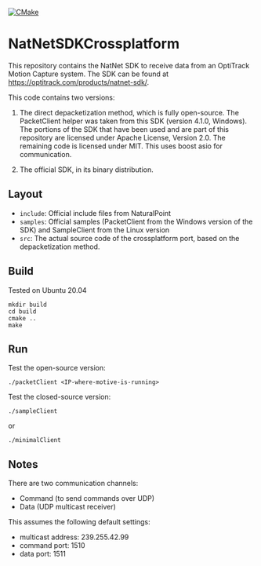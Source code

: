 [![CMake](https://github.com/whoenig/NatNetSDKCrossplatform/actions/workflows/cmake.yml/badge.svg)](https://github.com/whoenig/NatNetSDKCrossplatform/actions/workflows/cmake.yml)


# NatNetSDKCrossplatform

This repository contains the NatNet SDK to receive data from an OptiTrack Motion Capture system. The SDK can be found at https://optitrack.com/products/natnet-sdk/.

This code contains two versions:

1. The direct depacketization method, which is fully open-source. The PacketClient helper was taken from this SDK (version 4.1.0, Windows). The portions of the SDK that have been used and are part of this repository are licensed under Apache License, Version 2.0. The remaining code is licensed under MIT. This uses boost asio for communication.

2. The official SDK, in its binary distribution.

## Layout

- `include`: Official include files from NaturalPoint
- `samples`: Official samples (PacketClient from the Windows version of the SDK) and SampleClient from the Linux version
- `src`: The actual source code of the crossplatform port, based on the depacketization method.

## Build

Tested on Ubuntu 20.04

```
mkdir build
cd build
cmake ..
make
```

## Run

Test the open-source version:

```
./packetClient <IP-where-motive-is-running>
```

Test the closed-source version:

```
./sampleClient
```

or

```
./minimalClient
```

## Notes

There are two communication channels:

* Command (to send commands over UDP)
* Data (UDP multicast receiver)

This assumes the following default settings:

* multicast address: 239.255.42.99
* command port: 1510
* data port: 1511
